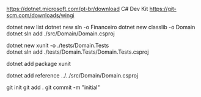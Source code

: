 https://dotnet.microsoft.com/pt-br/download
C# Dev Kit
https://git-scm.com/downloads/wingi

dotnet new list
dotnet new sln -o Financeiro
dotnet new classlib -o Domain
dotnet sln add ./src/Domain/Domain.csproj

dotnet new xunit -o ./tests/Domain.Tests  
dotnet sln add ./tests/Domain.Tests/Domain.Tests.csproj

dotnet add package xunit

dotnet add reference ../../src/Domain/Domain.csproj


git init
git add .
git commit -m "initial"

